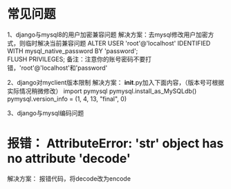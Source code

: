 # 常见问题
1、django与mysql8的用户加密兼容问题
解决方案：去mysql修改用户加密方式，则临时解决当前兼容问题
ALTER USER 'root'@'localhost' IDENTIFIED WITH mysql_native_password BY 'password';  
FLUSH PRIVILEGES;
备注：注意你的账号密码不要打错，'root'@'localhost'和'password'

2、django对myclient版本限制
解决方案：
    __init__.py加入下面内容，（版本号可根据实际情况稍微修改）
import pymysql
pymysql.install_as_MySQLdb()
pymysql.version_info = (1, 4, 13, "final", 0)

3、django与mysql编码问题
# 报错： AttributeError: 'str' object has no attribute 'decode'
解决方案：
    报错代码，将decode改为encode